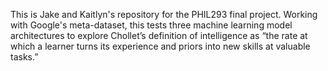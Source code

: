 This is Jake and Kaitlyn's repository for the PHIL293 final project. Working with Google's meta-dataset, this tests three machine learning model architectures to explore
Chollet’s definition of intelligence as “the rate at which a learner turns its experience and priors into new skills at valuable tasks.” 
